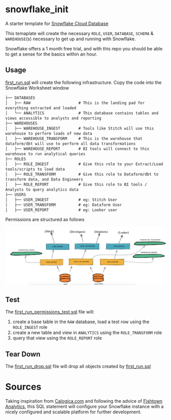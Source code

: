 # snowflake_init
A starter template for [Snowflake Cloud Database](www.snowflake.com)

This temaplate will create the necessary `ROLE`, `USER`, `DATABASE`, `SCHEMA` & `WAREHOUSE`(s) necessary to get up and running with Snowflake.

Snowflake offers a 1 month free trial, and with this repo you should be able to get a sense for the basics within an hour.

## Usage

[first_run.sql](/first_run.sql) will create the following infrastructure. Copy the code into the Snowflake Worksheet window 

```
├── DATABASES
│   ├── RAW                     # This is the landing pad for everything extracted and loaded
│   └── ANALYTICS               # This database contains tables and views accessible to analysts and reporting
├── WAREHOUSES
│   ├── WAREHOUSE_INGEST        # Tools like Stitch will use this warehouse to perform loads of new data
│   ├── WAREHOUSE_TRANSFORM     # This is the warehouse that dataform/dbt will use to perform all data transformations
│   ├── WAREHOUSE_REPORT        # BI tools will connect to this warehouse to run analytical queries
├── ROLES
│   ├── ROLE_INGEST             # Give this role to your Extract/Load tools/scripts to load data
│   ├── ROLE_TRANSFORM          # Give this role to Dataform/dbt to transform data, and Data Engineers
│   ├── ROLE_REPORT             # Give this role to BI tools / Analysts to query analytics data
├── USERS
│   ├── USER_INGEST             # eg: Stitch User
│   ├── USER_TRANSFORM          # eg: Dataform User
│   ├── USER_REPORT             # eg: Looker user

```

Permissions are structured as follows

![snowflake.png](/snowflake.png)

## Test

The [first_run_permissions_test.sql](/first_run_permissions_test.sql) file will:
1. create a base table in the `RAW` database, load a test row using the `ROLE_INGEST` role
1. create a new table and view in `ANALYTICS` using the `ROLE_TRANSFORM` role
1. query that view using the `ROLE_REPORT` role

## Tear Down

The [first_run_drop.sql](/first_run_drop.sql) file will drop all objects created by [first_run.sql](/first_run.sql) 


# Sources
Taking inspiration from [Calogica.com](https://Calogica.com) and following the advice of [Fishtown Analytics](https://blog.fishtownanalytics.com/how-we-configure-snowflake-fc13f1eb36c4), this SQL statement will configure your Snowflake instance with a nicely configured and scalable platform for further development.


